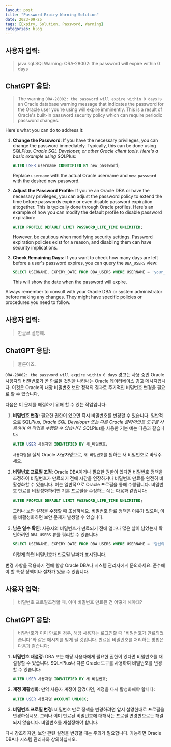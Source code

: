 ```yaml
---
layout: post
title: "Password Expiry Warning Solution"
date: 2023-09-25
tags: [Expiry, Solution, Password, Warning]
categories: blog
---
```


## 사용자 입력:
> java.sql.SQLWarning: ORA-28002: the password will expire within 0 days


## ChatGPT 응답:
> The warning `ORA-28002: the password will expire within 0 days` is an Oracle database warning message that indicates the password for the Oracle user you're using will expire imminently. This is a result of Oracle's built-in password security policy which can require periodic password changes.

Here's what you can do to address it:

1. **Change the Password**:
   If you have the necessary privileges, you can change the password immediately. Typically, this can be done using SQL*Plus, Oracle SQL Developer, or other Oracle client tools. Here's a basic example using SQL*Plus:

   ```sql
   ALTER USER username IDENTIFIED BY new_password;
   ```

   Replace `username` with the actual Oracle username and `new_password` with the desired new password.

2. **Adjust the Password Profile**:
   If you're an Oracle DBA or have the necessary privileges, you can adjust the password policy to extend the time before passwords expire or even disable password expiration altogether. This is typically done through Oracle profiles. Here's an example of how you can modify the default profile to disable password expiration:

   ```sql
   ALTER PROFILE DEFAULT LIMIT PASSWORD_LIFE_TIME UNLIMITED;
   ```

   However, be cautious when modifying security settings. Password expiration policies exist for a reason, and disabling them can have security implications.

3. **Check Remaining Days**:
   If you want to check how many days are left before a user's password expires, you can query the `DBA_USERS` view:

   ```sql
   SELECT USERNAME, EXPIRY_DATE FROM DBA_USERS WHERE USERNAME = 'your_username';
   ```

   This will show the date when the password will expire.

Always remember to consult with your Oracle DBA or system administrator before making any changes. They might have specific policies or procedures you need to follow.

## 사용자 입력:
> 한글로 설명해.

## ChatGPT 응답:
> 물론이죠. 

`ORA-28002: the password will expire within 0 days` 경고는 사용 중인 Oracle 사용자의 비밀번호가 곧 만료될 것임을 나타내는 Oracle 데이터베이스 경고 메시지입니다. 이것은 Oracle의 내장 비밀번호 보안 정책의 결과로 주기적인 비밀번호 변경을 필요로 할 수 있습니다.

다음은 이 문제를 해결하기 위해 할 수 있는 작업입니다:

1. **비밀번호 변경**:
   필요한 권한이 있으면 즉시 비밀번호를 변경할 수 있습니다. 일반적으로 SQL*Plus, Oracle SQL Developer 또는 다른 Oracle 클라이언트 도구를 사용하여 이 작업을 수행할 수 있습니다. SQL*Plus를 사용한 기본 예는 다음과 같습니다:

   ```sql
   ALTER USER 사용자명 IDENTIFIED BY 새_비밀번호;
   ```

   `사용자명`을 실제 Oracle 사용자명으로, `새_비밀번호`를 원하는 새 비밀번호로 바꿔주세요.

2. **비밀번호 프로필 조정**:
   Oracle DBA이거나 필요한 권한이 있다면 비밀번호 정책을 조정하여 비밀번호가 만료되기 전에 시간을 연장하거나 비밀번호 만료를 완전히 비활성화할 수 있습니다. 이는 일반적으로 Oracle 프로필을 통해 수행됩니다. 비밀번호 만료를 비활성화하려면 기본 프로필을 수정하는 예는 다음과 같습니다:

   ```sql
   ALTER PROFILE DEFAULT LIMIT PASSWORD_LIFE_TIME UNLIMITED;
   ```

   그러나 보안 설정을 수정할 때 조심하세요. 비밀번호 만료 정책은 이유가 있으며, 이를 비활성화하면 보안 문제가 발생할 수 있습니다.

3. **남은 일수 확인**:
   사용자의 비밀번호가 만료되기 전에 얼마나 많은 날이 남았는지 확인하려면 `DBA_USERS` 뷰를 쿼리할 수 있습니다:

   ```sql
   SELECT USERNAME, EXPIRY_DATE FROM DBA_USERS WHERE USERNAME = '당신의_사용자명';
   ```

   이렇게 하면 비밀번호가 만료될 날짜가 표시됩니다.

변경 사항을 적용하기 전에 항상 Oracle DBA나 시스템 관리자에게 문의하세요. 준수해야 할 특정 정책이나 절차가 있을 수 있습니다.

## 사용자 입력:
> 비밀번호 프로필조정할 때, 이미 비밀번호 만료된 건 어떻게 해야돼?

## ChatGPT 응답:
> 비밀번호가 이미 만료된 경우, 해당 사용자는 로그인할 때 "비밀번호가 만료되었습니다"와 같은 메시지를 받게 될 것입니다. 만료된 비밀번호를 처리하는 방법은 다음과 같습니다:

1. **비밀번호 재설정**:
   DBA 또는 해당 사용자에게 필요한 권한이 있다면 비밀번호를 재설정할 수 있습니다. SQL*Plus나 다른 Oracle 도구를 사용하여 비밀번호를 변경할 수 있습니다:

   ```sql
   ALTER USER 사용자명 IDENTIFIED BY 새_비밀번호;
   ```

2. **계정 재활성화**:
   만약 사용자 계정이 잠겼다면, 계정을 다시 활성화해야 합니다:

   ```sql
   ALTER USER 사용자명 ACCOUNT UNLOCK;
   ```

3. **비밀번호 프로필 변경**:
   비밀번호 만료 정책을 변경하려면 앞서 설명한대로 프로필을 변경하십시오. 그러나 이미 만료된 비밀번호에 대해서는 프로필 변경만으로는 해결되지 않습니다. 비밀번호를 재설정해야 합니다.

다시 강조하지만, 보안 관련 설정을 변경할 때는 주의가 필요합니다. 가능하면 Oracle DBA나 시스템 관리자와 상의하십시오.

